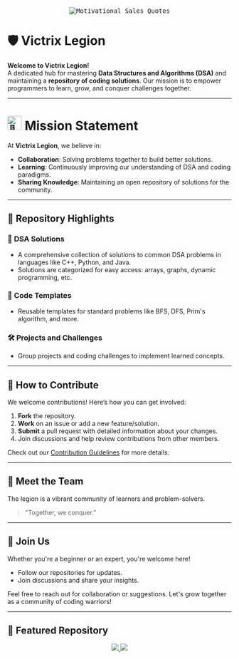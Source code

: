 <div  align="center">
 <kbd> <img 
       src="https://dxc.scene7.com/is/image/dxc/Low%20code%20screen:banner_desktop" 
       alt="Motivational Sales Quotes" 
       style="max-width: 100%; height: auto;"> </kbd>  
</div>

# 🛡️ Victrix Legion

**Welcome to Victrix Legion!**  
A dedicated hub for mastering **Data Structures and Algorithms (DSA)** and maintaining a **repository of coding solutions**. Our mission is to empower programmers to learn, grow, and conquer challenges together.

---
<div >
<h1><picture>
  <source srcset="https://fonts.gstatic.com/s/e/notoemoji/latest/1f680/512.webp" type="image/webp">
  <img src="https://fonts.gstatic.com/s/e/notoemoji/latest/1f680/512.gif" alt="🚀" width="32" height="32">
</picture>  Mission Statement </h1>
</div>

At **Victrix Legion**, we believe in:  
- **Collaboration**: Solving problems together to build better solutions.  
- **Learning**: Continuously improving our understanding of DSA and coding paradigms.  
- **Sharing Knowledge**: Maintaining an open repository of solutions for the community.

---

## 📂 Repository Highlights

### 📘 **DSA Solutions**
- A comprehensive collection of solutions to common DSA problems in languages like C++, Python, and Java.  
- Solutions are categorized for easy access: arrays, graphs, dynamic programming, etc.

### 🔧 **Code Templates**
- Reusable templates for standard problems like BFS, DFS, Prim's algorithm, and more.

### 🛠️ **Projects and Challenges**
- Group projects and coding challenges to implement learned concepts.

---

## 🤝 How to Contribute

We welcome contributions! Here’s how you can get involved:  
1. **Fork** the repository.  
2. **Work** on an issue or add a new feature/solution.  
3. **Submit** a pull request with detailed information about your changes.  
4. Join discussions and help review contributions from other members.

Check out our [Contribution Guidelines](#) for more details.

---

## 🧩 Meet the Team

The legion is a vibrant community of learners and problem-solvers.  
> "Together, we conquer."

---

## 📢 Join Us

Whether you're a beginner or an expert, you're welcome here!  
- Follow our repositories for updates.  
- Join discussions and share your insights.

Feel free to reach out for collaboration or suggestions. Let's grow together as a community of coding warriors!


---

## 🔖 Featured Repository

<div align="center">
    <!-- GeekforGeeks Repo -->
    <a href="https://github.com/VictrixLegion/GfG-160-Solutions#gh-dark-mode-only">
        <img src="https://github-readme-stats-gray-three.vercel.app/api/pin/?username=VictrixLegion&repo=GfG-160-Solutions&theme=github_dark#gh-dark-mode-only">
    </a>
      <a href="https://github.com/VictrixLegion/LeetCode-Solutions#gh-dark-mode-only">
        <img src="https://github-readme-stats-gray-three.vercel.app/api/pin/?username=VictrixLegion&repo=LeetCode-Solutions&theme=github_dark#gh-dark-mode-only">
    </a>
</div>

</br>


